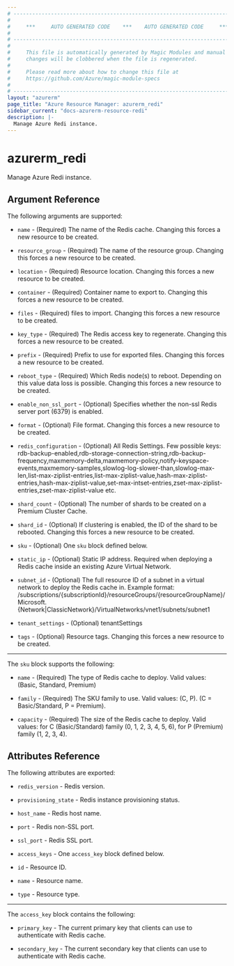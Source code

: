 ```yaml
---
# ----------------------------------------------------------------------------
#
#     ***     AUTO GENERATED CODE    ***    AUTO GENERATED CODE     ***
#
# ----------------------------------------------------------------------------
#
#     This file is automatically generated by Magic Modules and manual
#     changes will be clobbered when the file is regenerated.
#
#     Please read more about how to change this file at
#     https://github.com/Azure/magic-module-specs
#
# ----------------------------------------------------------------------------
layout: "azurerm"
page_title: "Azure Resource Manager: azurerm_redi"
sidebar_current: "docs-azurerm-resource-redi"
description: |-
  Manage Azure Redi instance.
---
```


# azurerm_redi

Manage Azure Redi instance.


## Argument Reference

The following arguments are supported:

* `name` - (Required) The name of the Redis cache. Changing this forces a new resource to be created.

* `resource_group` - (Required) The name of the resource group. Changing this forces a new resource to be created.

* `location` - (Required) Resource location. Changing this forces a new resource to be created.

* `container` - (Required) Container name to export to. Changing this forces a new resource to be created.

* `files` - (Required) files to import. Changing this forces a new resource to be created.

* `key_type` - (Required) The Redis access key to regenerate. Changing this forces a new resource to be created.

* `prefix` - (Required) Prefix to use for exported files. Changing this forces a new resource to be created.

* `reboot_type` - (Required) Which Redis node(s) to reboot. Depending on this value data loss is possible. Changing this forces a new resource to be created.

* `enable_non_ssl_port` - (Optional) Specifies whether the non-ssl Redis server port (6379) is enabled.

* `format` - (Optional) File format. Changing this forces a new resource to be created.

* `redis_configuration` - (Optional) All Redis Settings. Few possible keys: rdb-backup-enabled,rdb-storage-connection-string,rdb-backup-frequency,maxmemory-delta,maxmemory-policy,notify-keyspace-events,maxmemory-samples,slowlog-log-slower-than,slowlog-max-len,list-max-ziplist-entries,list-max-ziplist-value,hash-max-ziplist-entries,hash-max-ziplist-value,set-max-intset-entries,zset-max-ziplist-entries,zset-max-ziplist-value etc.

* `shard_count` - (Optional) The number of shards to be created on a Premium Cluster Cache.

* `shard_id` - (Optional) If clustering is enabled, the ID of the shard to be rebooted. Changing this forces a new resource to be created.

* `sku` - (Optional) One `sku` block defined below.

* `static_ip` - (Optional) Static IP address. Required when deploying a Redis cache inside an existing Azure Virtual Network.

* `subnet_id` - (Optional) The full resource ID of a subnet in a virtual network to deploy the Redis cache in. Example format: /subscriptions/{subscriptionId}/resourceGroups/{resourceGroupName}/Microsoft.{Network|ClassicNetwork}/VirtualNetworks/vnet1/subnets/subnet1

* `tenant_settings` - (Optional) tenantSettings

* `tags` - (Optional) Resource tags. Changing this forces a new resource to be created.

---

The `sku` block supports the following:

* `name` - (Required) The type of Redis cache to deploy. Valid values: (Basic, Standard, Premium)

* `family` - (Required) The SKU family to use. Valid values: (C, P). (C = Basic/Standard, P = Premium).

* `capacity` - (Required) The size of the Redis cache to deploy. Valid values: for C (Basic/Standard) family (0, 1, 2, 3, 4, 5, 6), for P (Premium) family (1, 2, 3, 4).

## Attributes Reference

The following attributes are exported:

* `redis_version` - Redis version.

* `provisioning_state` - Redis instance provisioning status.

* `host_name` - Redis host name.

* `port` - Redis non-SSL port.

* `ssl_port` - Redis SSL port.

* `access_keys` - One `access_key` block defined below.

* `id` - Resource ID.

* `name` - Resource name.

* `type` - Resource type.


---

The `access_key` block contains the following:

* `primary_key` - The current primary key that clients can use to authenticate with Redis cache.

* `secondary_key` - The current secondary key that clients can use to authenticate with Redis cache.
